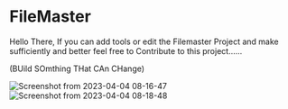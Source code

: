 # FileMaster

Hello There, 
If you can add tools or edit the Filemaster Project and make sufficiently and better feel free to Contribute to this project......

(BUild SOmthing THat CAn CHange)

![Screenshot from 2023-04-04 08-16-47](https://user-images.githubusercontent.com/117456465/229693805-0f8941f5-3e0f-440c-8b14-5b7b23425406.png)
![Screenshot from 2023-04-04 08-18-48](https://user-images.githubusercontent.com/117456465/229693889-d0b244d5-b728-442e-a1f5-6e7d824b55b0.png)
